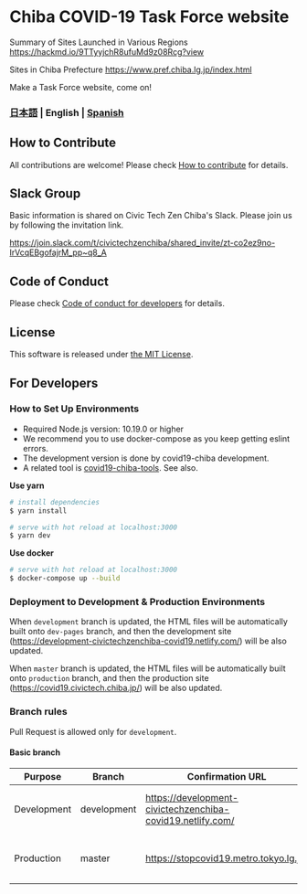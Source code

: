# Chiba COVID-19 Task Force website

Summary of Sites Launched in Various Regions
https://hackmd.io/9TTyyjchR8ufuMd9z08Rcg?view

Sites in Chiba Prefecture
https://www.pref.chiba.lg.jp/index.html

Make a Task Force website, come on!

### [日本語](./README.md) | English | [Spanish](./README_ES.md)

## How to Contribute

All contributions are welcome!
Please check [How to contribute](./.github/CONTRIBUTING_EN.md) for details.

## Slack Group
Basic information is shared on Civic Tech Zen Chiba's Slack.
Please join us by following the invitation link.

https://join.slack.com/t/civictechzenchiba/shared_invite/zt-co2ez9no-IrVcqEBgofajrM_pp~q8_A

## Code of Conduct

Please check [Code of conduct for developers](./.github/CODE_OF_CONDUCT_EN.md) for details.

## License
This software is released under [the MIT License](./LICENSE.txt).

## For Developers

### How to Set Up Environments

- Required Node.js version: 10.19.0 or higher
- We recommend you to use docker-compose as you keep getting eslint errors.
- The development version is done by covid19-chiba development.
- A related tool is [covid19-chiba-tools](https://github.com/civictechzenchiba/covid19-chiba-tools). See also.

**Use yarn**
``` bash
# install dependencies
$ yarn install

# serve with hot reload at localhost:3000
$ yarn dev
```

**Use docker**
```bash
# serve with hot reload at localhost:3000
$ docker-compose up --build
```

### Deployment to Development & Production Environments

When `development` branch is updated, the HTML files will be automatically built onto `dev-pages` branch,
and then the development site (https://development-civictechzenchiba-covid19.netlify.com/) will be also updated.

When `master` branch is updated, the HTML files will be automatically built onto `production` branch,
and then the production site (https://covid19.civictech.chiba.jp/) will be also updated.

### Branch rules

Pull Request is allowed only for `development`.

#### Basic branch
| Purpose | Branch | Confirmation URL | Remarks |
| ---- | -------- | ---- | ---- |
| Development | development | https://development-civictechzenchiba-covid19.netlify.com/ | base branch. Basically send a Pull Request here |
Production | master | https://stopcovid19.metro.tokyo.lg.jp/ | Pull Requests other than Administrators are prohibited |
